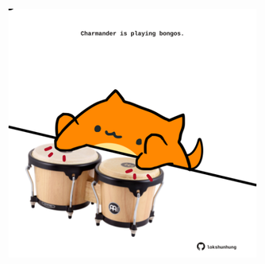 <!-- built at 19/08/2021, 02:14:33 UTC -->
<p align="center">
  <img width="500" height="500" src="./ReadmeImage.svg">
</p>
